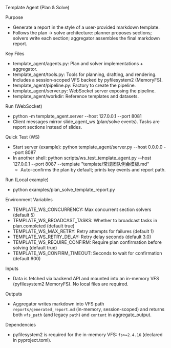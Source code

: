 Template Agent (Plan & Solve)

Purpose
- Generate a report in the style of a user-provided markdown template.
- Follows the plan → solve architecture: planner proposes sections; solvers write each section; aggregator assembles the final markdown report.

Key Files
- template_agent/agents.py: Plan and solver implementations + aggregator.
- template_agent/tools.py: Tools for planning, drafting, and rendering. Includes a session-scoped VFS backed by pyfilesystem2 (MemoryFS).
- template_agent/pipeline.py: Factory to create the pipeline.
- template_agent/server.py: WebSocket server exposing the pipeline.
- template_agent/workdir: Reference templates and datasets.

Run (WebSocket)
- python -m template_agent.server --host 127.0.0.1 --port 8081
- Client messages mirror slide_agent_ws (plan/solve events). Tasks are report sections instead of slides.

Quick Test (WS)
- Start server (example): python template_agent/server.py --host 0.0.0.0 --port 8087
- In another shell: python scripts/ws_test_template_agent.py --host 127.0.0.1 --port 8087 --template "template/常规团队例会模板.md"
  - Auto-confirms the plan by default; prints key events and report path.

Run (Local example)
- python examples/plan_solve_template_report.py

Environment Variables
- TEMPLATE_WS_CONCURRENCY: Max concurrent section solvers (default 5)
- TEMPLATE_WS_BROADCAST_TASKS: Whether to broadcast tasks in plan.completed (default true)
- TEMPLATE_WS_MAX_RETRY: Retry attempts for failures (default 1)
- TEMPLATE_WS_RETRY_DELAY: Retry delay seconds (default 3.0)
- TEMPLATE_WS_REQUIRE_CONFIRM: Require plan confirmation before solving (default true)
- TEMPLATE_WS_CONFIRM_TIMEOUT: Seconds to wait for confirmation (default 600)

Inputs
- Data is fetched via backend API and mounted into an in-memory VFS (pyfilesystem2 MemoryFS). No local files are required.

Outputs
- Aggregator writes markdown into VFS path `reports/generated_report.md` (in-memory, session-scoped) and returns both `vfs_path` (and legacy `path`) and `content` in aggregate_output.

Dependencies
- pyfilesystem2 is required for the in-memory VFS: `fs>=2.4.16` (declared in pyproject.toml).
